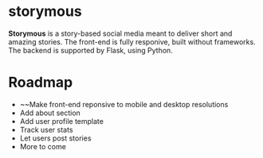 # storymous

**Storymous** is a story-based social media meant to deliver short and amazing stories. The front-end is fully responive, built without frameworks. The backend is supported by Flask, using Python.

# Roadmap
- ~~Make front-end reponsive to mobile and desktop resolutions
- Add about section
- Add user profile template
- Track user stats
- Let users post stories
- More to come

